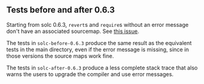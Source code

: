 ## Tests before and after 0.6.3

Starting from solc 0.6.3, `revert`s and `require`s without an error message don't have an associated sourcemap. See [this issue](https://github.com/ethereum/solidity/issues/9006).

The tests in `solc-before-0.6.3` produce the same result as the equivalent tests in the main directory, even if the error message is missing, since in those versions the source maps work fine.

The tests in `solc-after-0.6.3` produce a less complete stack trace that also warns the users to upgrade the compiler and use error messages.
